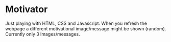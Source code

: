 # Motivator
Just playing with HTML, CSS and Javascript. 
When you refresh the webpage a different motivational image/message might be shown (random). 
Currently only 3 images/messages.
